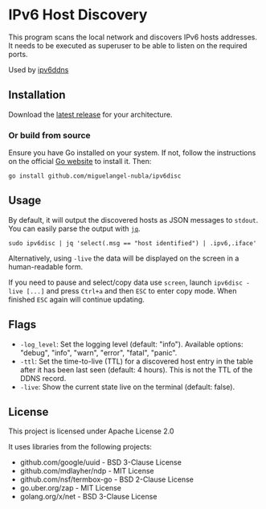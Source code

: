 # IPv6 Host Discovery

This program scans the local network and discovers IPv6 hosts addresses.
It needs to be executed as superuser to be able to listen on the required ports.

Used by [ipv6ddns](https://github.com/miguelangel-nubla/ipv6ddns)

## Installation

Download the [latest release](https://github.com/miguelangel-nubla/ipv6disc/releases/latest) for your architecture.

### Or build from source

Ensure you have Go installed on your system. If not, follow the instructions on the official [Go website](https://golang.org/doc/install) to install it. Then:
```
go install github.com/miguelangel-nubla/ipv6disc
```

## Usage

By default, it will output the discovered hosts as JSON messages to `stdout`. You can easily parse the output with [`jq`](https://stedolan.github.io/jq/).
```
sudo ipv6disc | jq 'select(.msg == "host identified") | .ipv6,.iface'
```

Alternatively, using `-live` the data will be displayed on the screen in a human-readable form.

If you need to pause and select/copy data use `screen`, launch `ipv6disc -live [...]` and press `Ctrl+a` and then `ESC` to enter copy mode. When finished `ESC` again will continue updating.

## Flags

- `-log_level`: Set the logging level (default: "info"). Available options: "debug", "info", "warn", "error", "fatal", "panic".
- `-ttl`: Set the time-to-live (TTL) for a discovered host entry in the table after it has been last seen (default: 4 hours). This is not the TTL of the DDNS record.
- `-live`: Show the current state live on the terminal (default: false).

## License

This project is licensed under Apache License 2.0 

It uses libraries from the following projects:
- github.com/google/uuid - BSD 3-Clause License
- github.com/mdlayher/ndp - MIT License
- github.com/nsf/termbox-go - BSD 2-Clause License
- go.uber.org/zap - MIT License
- golang.org/x/net - BSD 3-Clause License
